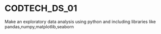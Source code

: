 # CODTECH_DS_01
Make an exploratory data analysis using python and including libraries like pandas,numpy,matplotlib,seaborn
